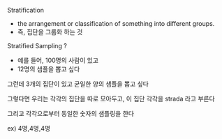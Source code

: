 Stratification
- the arrangement or classification of something into different groups.
- 즉, 집단을 그룹화 하는 것

Stratified Sampling ?
- 예를 들어, 100명의 사람이 있고
- 12명의 샘플을 뽑고 싶다

그런데 3개의 집단이 있고
균일한 양의 샘플을 뽑고 싶다

그렇다면 우리는 각각의 집단을 따로 
모아두고,
이 집단 각각을 strada 라고 부른다

그리고 각각으로부터 동일한 숫자의
샘플링을 한다

ex) 4명,4명,4명 